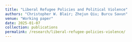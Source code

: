 ```yaml
---
title: "Liberal Refugee Policies and Political Violence"
authors: "Christopher W. Blair; Zhejun Qiu; Burcu Savun"
venue: "Working paper"
date: 2025-01-07
collection: publications
permalink: /research/liberal-refugee-policies-violence/
---
```

